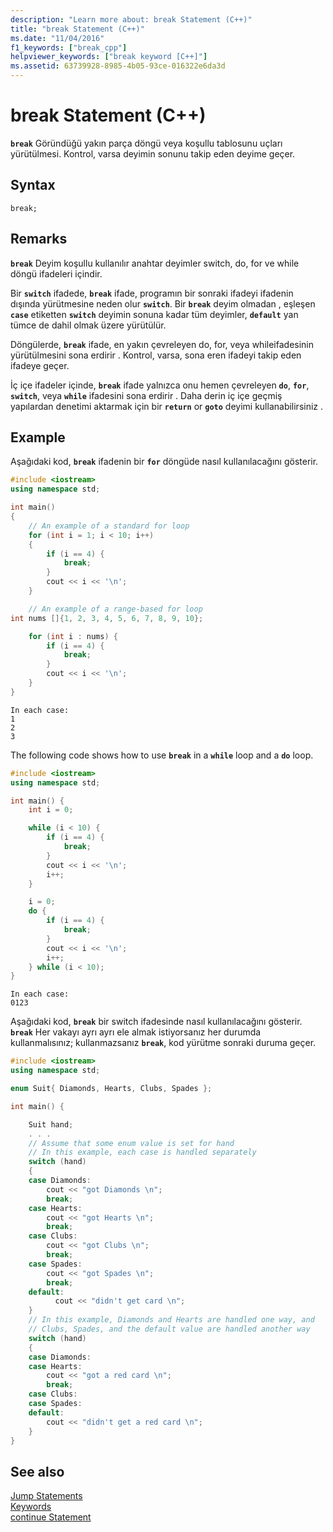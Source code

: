 ```yaml
---
description: "Learn more about: break Statement (C++)"
title: "break Statement (C++)"
ms.date: "11/04/2016"
f1_keywords: ["break_cpp"]
helpviewer_keywords: ["break keyword [C++]"]
ms.assetid: 63739928-8985-4b05-93ce-016322e6da3d
---
```

# break Statement (C++)

**`break`** Göründüğü yakın parça döngü veya koşullu tablosunu uçları yürütülmesi. Kontrol, varsa deyimin sonunu takip eden deyime geçer.

## Syntax

```
break;
```

## Remarks

**`break`** Deyim koşullu kullanılır anahtar deyimler switch, do, for ve while döngü ifadeleri içindir.

Bir **`switch`** ifadede, **`break`** ifade, programın bir sonraki ifadeyi ifadenin dışında yürütmesine neden olur **`switch`**. Bir **`break`** deyim olmadan , eşleşen **`case`** etiketten **`switch`** deyimin sonuna kadar tüm deyimler, **`default`** yan tümce de dahil olmak üzere yürütülür.

Döngülerde, **`break`** ifade, en yakın çevreleyen do, for, veya whileifadesinin yürütülmesini sona erdirir . Kontrol, varsa, sona eren ifadeyi takip eden ifadeye geçer.

İç içe ifadeler içinde, **`break`** ifade yalnızca onu hemen çevreleyen **`do`**, **`for`**, **`switch`**, veya **`while`** ifadesini sona erdirir . Daha derin iç içe geçmiş yapılardan denetimi aktarmak için bir **`return`** or **`goto`** deyimi kullanabilirsiniz .

## Example

Aşağıdaki kod, **`break`** ifadenin bir **`for`** döngüde nasıl kullanılacağını gösterir.

```cpp
#include <iostream>
using namespace std;

int main()
{
    // An example of a standard for loop
    for (int i = 1; i < 10; i++)
    {
        if (i == 4) {
            break;
        }
        cout << i << '\n';
    }

    // An example of a range-based for loop
int nums []{1, 2, 3, 4, 5, 6, 7, 8, 9, 10};

    for (int i : nums) {
        if (i == 4) {
            break;
        }
        cout << i << '\n';
    }
}
```

```Output
In each case:
1
2
3
```

The following code shows how to use **`break`** in a **`while`** loop and a **`do`** loop.

```cpp
#include <iostream>
using namespace std;

int main() {
    int i = 0;

    while (i < 10) {
        if (i == 4) {
            break;
        }
        cout << i << '\n';
        i++;
    }

    i = 0;
    do {
        if (i == 4) {
            break;
        }
        cout << i << '\n';
        i++;
    } while (i < 10);
}
```

```Output
In each case:
0123
```

Aşağıdaki kod, **`break`** bir switch ifadesinde nasıl kullanılacağını gösterir. **`break`** Her vakayı ayrı ayrı ele almak istiyorsanız her durumda kullanmalısınız; kullanmazsanız **`break`**, kod yürütme sonraki duruma geçer.

```cpp
#include <iostream>
using namespace std;

enum Suit{ Diamonds, Hearts, Clubs, Spades };

int main() {

    Suit hand;
    . . .
    // Assume that some enum value is set for hand
    // In this example, each case is handled separately
    switch (hand)
    {
    case Diamonds:
        cout << "got Diamonds \n";
        break;
    case Hearts:
        cout << "got Hearts \n";
        break;
    case Clubs:
        cout << "got Clubs \n";
        break;
    case Spades:
        cout << "got Spades \n";
        break;
    default:
          cout << "didn't get card \n";
    }
    // In this example, Diamonds and Hearts are handled one way, and
    // Clubs, Spades, and the default value are handled another way
    switch (hand)
    {
    case Diamonds:
    case Hearts:
        cout << "got a red card \n";
        break;
    case Clubs:
    case Spades:
    default:
        cout << "didn't get a red card \n";
    }
}
```

## See also

[Jump Statements](../cpp/jump-statements-cpp.md)<br/>
[Keywords](../cpp/keywords-cpp.md)<br/>
[continue Statement](../cpp/continue-statement-cpp.md)
